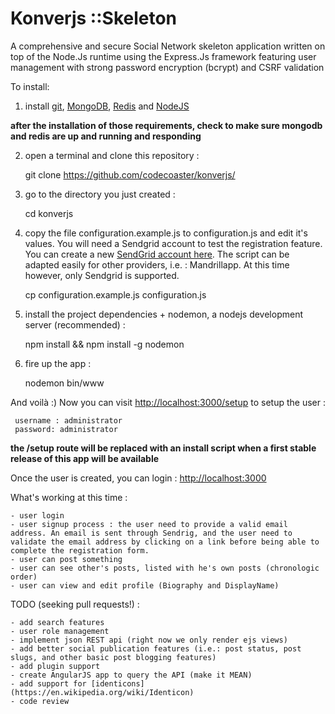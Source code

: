 # Konverjs ::Skeleton

A comprehensive and secure Social Network skeleton application written on top of the Node.Js runtime using the Express.Js framework featuring user management with strong password encryption (bcrypt) and CSRF validation

To install:

1) install [git](https://git-scm.com/book/en/v2/Getting-Started-Installing-Git), [MongoDB](https://www.mongodb.com/download-center?jmp=docs), [Redis](https://redis.io/) and [NodeJS](http://nodejs.org)

**after the installation of those requirements, check to make sure mongodb and redis are up and running and responding**

2) open a terminal and clone this repository :  

    git clone https://github.com/codecoaster/konverjs/
    
    
3) go to the directory you just created : 

    cd konverjs

4) copy the file  	configuration.example.js to  	configuration.js and edit it's values.  You will need a Sendgrid account to test the registration feature.  You can create a new [SendGrid account here](https://app.sendgrid.com).  The script can be adapted easily for other providers, i.e. : Mandrillapp.  At this time however, only Sendgrid is supported. 

    cp configuration.example.js configuration.js
    
4) install the project dependencies + nodemon, a nodejs development server (recommended) :

    npm install && npm install -g nodemon

5) fire up the app : 

    nodemon bin/www
    
 And voilà :)  Now you can visit [http://localhost:3000/setup](http://localhost:3333/setup) to setup the user :

     username : administrator
     password: administrator

**the /setup route will be replaced with an install script when a first stable release of this app will be available**

Once the user is created, you can login : [http://localhost:3000](http://localhost:3333) 

 What's working at this time :
 
    - user login
    - user signup process : the user need to provide a valid email address. An email is sent through Sendrig, and the user need to validate the email address by clicking on a link before being able to complete the registration form.
    - user can post something
    - user can see other's posts, listed with he's own posts (chronologic order)
    - user can view and edit profile (Biography and DisplayName)

 TODO (seeking pull requests!) : 

    - add search features
    - user role management
    - implement json REST api (right now we only render ejs views)
    - add better social publication features (i.e.: post status, post slugs, and other basic post blogging features)
    - add plugin support
    - create AngularJS app to query the API (make it MEAN)
    - add support for [identicons](https://en.wikipedia.org/wiki/Identicon)
    - code review

 
